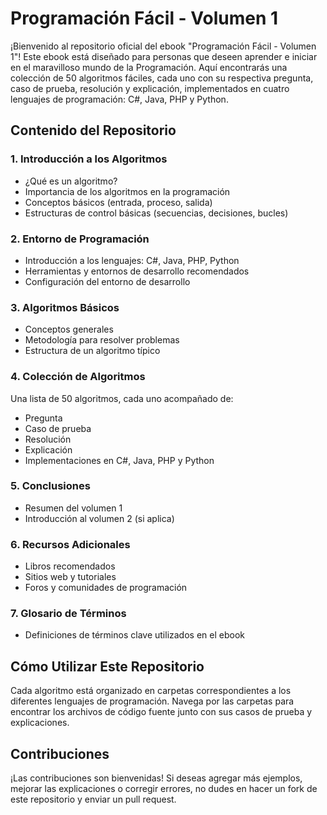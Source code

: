 
# Programación Fácil - Volumen 1

¡Bienvenido al repositorio oficial del ebook "Programación Fácil - Volumen 1"! Este ebook está diseñado para personas que deseen aprender e iniciar en el maravilloso mundo de la Programación. Aquí encontrarás una colección de 50 algoritmos fáciles, cada uno con su respectiva pregunta, caso de prueba, resolución y explicación, implementados en cuatro lenguajes de programación: C#, Java, PHP y Python.

## Contenido del Repositorio

### 1. Introducción a los Algoritmos
- ¿Qué es un algoritmo?
- Importancia de los algoritmos en la programación
- Conceptos básicos (entrada, proceso, salida)
- Estructuras de control básicas (secuencias, decisiones, bucles)

### 2. Entorno de Programación
- Introducción a los lenguajes: C#, Java, PHP, Python
- Herramientas y entornos de desarrollo recomendados
- Configuración del entorno de desarrollo

### 3. Algoritmos Básicos
- Conceptos generales
- Metodología para resolver problemas
- Estructura de un algoritmo típico

### 4. Colección de Algoritmos
Una lista de 50 algoritmos, cada uno acompañado de:
- Pregunta
- Caso de prueba
- Resolución
- Explicación
- Implementaciones en C#, Java, PHP y Python

### 5. Conclusiones
- Resumen del volumen 1
- Introducción al volumen 2 (si aplica)

### 6. Recursos Adicionales
- Libros recomendados
- Sitios web y tutoriales
- Foros y comunidades de programación

### 7. Glosario de Términos
- Definiciones de términos clave utilizados en el ebook

## Cómo Utilizar Este Repositorio
Cada algoritmo está organizado en carpetas correspondientes a los diferentes lenguajes de programación. Navega por las carpetas para encontrar los archivos de código fuente junto con sus casos de prueba y explicaciones.

## Contribuciones
¡Las contribuciones son bienvenidas! Si deseas agregar más ejemplos, mejorar las explicaciones o corregir errores, no dudes en hacer un fork de este repositorio y enviar un pull request.
